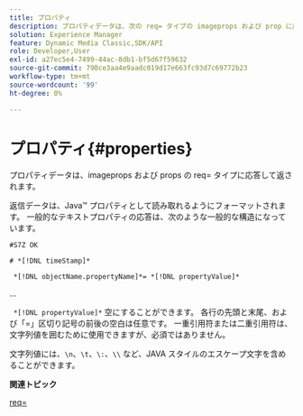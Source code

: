 ```yaml
---
title: プロパティ
description: プロパティデータは、次の req= タイプの imageprops および prop に応答して返されます。
solution: Experience Manager
feature: Dynamic Media Classic,SDK/API
role: Developer,User
exl-id: a27ec5e4-7499-44ac-8db1-bf5d67f59632
source-git-commit: 790ce3aa4e9aadc019d17e663fc93d7c69772b23
workflow-type: tm+mt
source-wordcount: '99'
ht-degree: 0%

---
```


# プロパティ{#properties}

プロパティデータは、imageprops および props の req= タイプに応答して返されます。

返信データは、Java™ プロパティとして読み取れるようにフォーマットされます。 一般的なテキストプロパティの応答は、次のような一般的な構造になっています。

`#S7Z OK`

`# *[!DNL timeStamp]*`

` *[!DNL objectName.propertyName]*= *[!DNL propertyValue]*`

...

` *[!DNL propertyValue]*` 空にすることができます。 各行の先頭と末尾、および「=」区切り記号の前後の空白は任意です。 一重引用符または二重引用符は、文字列値を囲むために使用できますが、必須ではありません。

文字列値には、`\n`、`\t`、`\:`、`\\` など、JAVA スタイルのエスケープ文字を含めることができます。

**関連トピック**

[req=](../../../../../ir-api/http-protocol/image-rendering-api-ref/c-ir-http-protocol-ref/c-ir-http-protocol-command-reference/r-ir-req.md#reference-792b1a663fb64261bd2de2a209b847fb)
